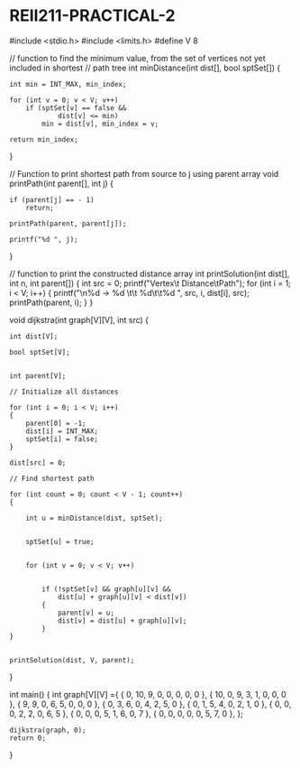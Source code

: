 # REII211-PRACTICAL-2
#include <stdio.h> 
#include <limits.h> 
#define V 8 

// function to find the minimum value, from the set of vertices not yet included in shortest 
// path tree 
int minDistance(int dist[], 
				bool sptSet[]) 
{ 
	

	int min = INT_MAX, min_index; 

	for (int v = 0; v < V; v++) 
		if (sptSet[v] == false && 
				dist[v] <= min) 
			min = dist[v], min_index = v; 

	return min_index; 
} 

// Function to print shortest path from source to j using parent array 
void printPath(int parent[], int j) 
{ 
	
	if (parent[j] == - 1) 
		return; 

	printPath(parent, parent[j]); 

	printf("%d ", j); 
} 

// function to print the constructed distance array 
int printSolution(int dist[], int n, 
					int parent[]) 
{ 
	int src = 0; 
	printf("Vertex\t Distance\tPath"); 
	for (int i = 1; i < V; i++) 
	{ 
		printf("\n%d -> %d \t\t %d\t\t%d ", 
					src, i, dist[i], src); 
		printPath(parent, i); 
	} 
} 


void dijkstra(int graph[V][V], int src) 
{ 
	

	int dist[V]; 

	bool sptSet[V]; 

	
	int parent[V]; 

	// Initialize all distances

	for (int i = 0; i < V; i++) 
	{ 
		parent[0] = -1; 
		dist[i] = INT_MAX; 
		sptSet[i] = false; 
	} 

	dist[src] = 0; 

	// Find shortest path 
	 
	for (int count = 0; count < V - 1; count++) 
	{ 
		 
		int u = minDistance(dist, sptSet); 

		 
		sptSet[u] = true; 

	
		for (int v = 0; v < V; v++) 

			 
			if (!sptSet[v] && graph[u][v] && 
				dist[u] + graph[u][v] < dist[v]) 
			{ 
				parent[v] = u; 
				dist[v] = dist[u] + graph[u][v]; 
			} 
	} 

	
	printSolution(dist, V, parent); 
} 


int main() 
{ 
	int graph[V][V] ={ { 0, 10, 9, 0, 0, 0, 0, 0 }, 
						{ 10, 0, 9, 3, 1, 0, 0, 0 }, 
						{ 9, 9, 0, 6, 5, 0, 0, 0 }, 
						{ 0, 3, 6, 0, 4, 2, 5, 0 }, 
						{ 0, 1, 5, 4, 0, 2, 1, 0 }, 
						{ 0, 0, 0, 2, 2, 0, 6, 5 }, 
						{ 0, 0, 0, 5, 1, 6, 0, 7 }, 
						{ 0, 0, 0, 0, 0, 5, 7, 0 }, 
					}; 

	dijkstra(graph, 0); 
	return 0; 
} 
